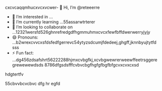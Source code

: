 cxcvcaqqmhucxvcxvcwer- 👋 Hi, I’m @reteeerre
- 👀 I’m interested in ...
- 🌱 I’m currently learning ...55assarwtrterer
- 💞️ I’m looking to collaborate on ...12321wersfd526ghnrefredgdfhgmmuhmxcvcxfewfbffdwerwerryjyjy
- 😄 Pronouns: ...b2wrexcvvcxsfdsfedfgerrevc54ytyzsdcumjfdedeej,ghgff,jknnbyujtytfdsss
- ⚡ Fun fact: ...dg456zdsafshrt56222288hjmxcvbgfkj,xcvbgwewrerweewffeetrsggeregrewewewdsds
8786dfgsdsfffcvbvcbgfhgfgfbgfbfgcvxcvxcxsd
<!---rwecvnvb152955+dsfcxvchywcxvcxvcvbbvvv
reteeerre/reteeerre is a ✨ special ✨ repository because its123 `README.md` (this fi3le) appears on youffr GitrwerHgfbfgub prohrtfile8htrthgf876dfdfgdgdfxcvd.sdasfd
You can click the Preview link to take a look at your changes.пd4545sdf1sdf232162dfgdfzxxxbfdbdfdrffeefe
--->hdgtertfv
55cbvvbcvcbvc
dfg
hr
egfd
